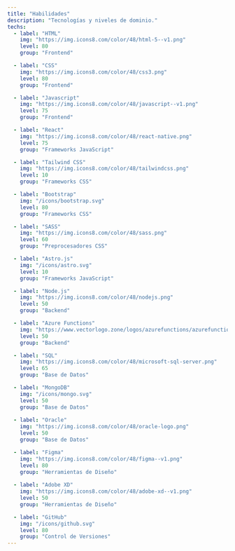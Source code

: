 ```yaml
---
title: "Habilidades"
description: "Tecnologías y niveles de dominio."
techs:  
  - label: "HTML"
    img: "https://img.icons8.com/color/48/html-5--v1.png"
    level: 80
    group: "Frontend"

  - label: "CSS"
    img: "https://img.icons8.com/color/48/css3.png"
    level: 80
    group: "Frontend"

  - label: "Javascript"
    img: "https://img.icons8.com/color/48/javascript--v1.png"
    level: 75
    group: "Frontend"

  - label: "React"
    img: "https://img.icons8.com/color/48/react-native.png"
    level: 75
    group: "Frameworks JavaScript"

  - label: "Tailwind CSS"
    img: "https://img.icons8.com/color/48/tailwindcss.png"
    level: 10
    group: "Frameworks CSS"

  - label: "Bootstrap"
    img: "/icons/bootstrap.svg"
    level: 80
    group: "Frameworks CSS"

  - label: "SASS"
    img: "https://img.icons8.com/color/48/sass.png"
    level: 60
    group: "Preprocesadores CSS"

  - label: "Astro.js"
    img: "/icons/astro.svg"
    level: 10
    group: "Frameworks JavaScript"

  - label: "Node.js"
    img: "https://img.icons8.com/color/48/nodejs.png"
    level: 50
    group: "Backend"

  - label: "Azure Functions"
    img: "https://www.vectorlogo.zone/logos/azurefunctions/azurefunctions-icon.svg"
    level: 50
    group: "Backend"

  - label: "SQL"
    img: "https://img.icons8.com/color/48/microsoft-sql-server.png"
    level: 65
    group: "Base de Datos"

  - label: "MongoDB"
    img: "/icons/mongo.svg"
    level: 50
    group: "Base de Datos"
    
  - label: "Oracle"
    img: "https://img.icons8.com/color/48/oracle-logo.png"
    level: 50
    group: "Base de Datos" 

  - label: "Figma"
    img: "https://img.icons8.com/color/48/figma--v1.png"
    level: 80
    group: "Herramientas de Diseño"
    
  - label: "Adobe XD"
    img: "https://img.icons8.com/color/48/adobe-xd--v1.png"
    level: 50
    group: "Herramientas de Diseño" 

  - label: "GitHub"
    img: "/icons/github.svg"
    level: 80
    group: "Control de Versiones" 
---
```


